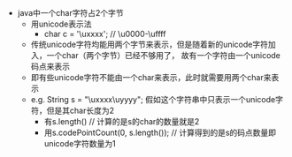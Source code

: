 * java中一个char字符占2个字节
    * 用unicode表示法
        * char c = '\uxxxx'; // \u0000-\uffff
    * 传统unicode字符均能用两个字节来表示，但是随着新的unicode字符加入，一个char（两个字节）已经不够用了，
        故有一个字符由一个unicode码点来表示
    * 即有些unicode字符不能由一个char来表示，此时就需要用两个char来表示
    * e.g. String s = "\uxxxx\uyyyy"; 假如这个字符串中只表示一个unicode字符，但是其char长度为2
        * 有s.length() // 计算的是s的char的数量就是2
        * 用s.codePointCount(0, s.length()); // 计算得到的是s的码点数量即unicode字符数量为1
        